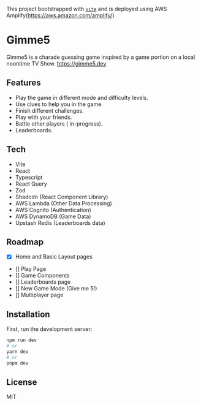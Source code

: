 This project bootstrapped with [`vite`](https://vitejs.dev/) and is deployed using AWS Amplify(https://aws.amazon.com/amplify/)


# Gimme5

Gimme5 is a charade guessing game inspired by a game portion on a local noontime TV Show.
https://gimme5.dev

## Features
- Play the game in different mode and difficulty levels.
- Use clues to help you in the game.
- Finish different challenges.
- Play with your friends.
- Battle other players ( in-progress).
- Leaderboards.

## Tech
- Vite
- React
- Typescript
- React Query
- Zod
- Shadcdn (React Component Library)
- AWS Lambda (Other Data Processing)
- AWS Cognito (Authentication)
- AWS DynamoDB (Game Data)
- Upstash Redis (Leaderboards data)

## Roadmap
- [x] Home and Basic Layout pages
- [] Play Page
- [] Game Components
- [] Leaderboards page
- [] New Game Mode (Give me 5!)
- [] Multiplayer page

## Installation

First, run the development server:


```bash
npm run dev
# or
yarn dev
# or
pnpm dev
```

## License
MIT